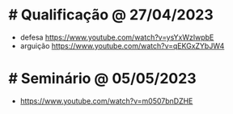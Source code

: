 # # Qualificação @ 27/04/2023
- defesa https://www.youtube.com/watch?v=ysYxWzIwpbE
- arguição https://www.youtube.com/watch?v=qEKGxZYbJW4

# # Seminário @ 05/05/2023
  - https://www.youtube.com/watch?v=m0507bnDZHE
